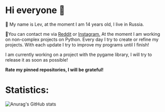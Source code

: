 # Hi everyone 👋

💬 My name is Lev, at the moment I am 14 years old, I live in Russia.

👋You can contact me via [Reddit](https://www.reddit.com/user/grobran5) or [Instagram.](https://www.instagram.com/grobran/) At the moment I am working on non-complex projects on Python. Every day I try to create or refine my projects. With each update I try to improve my programs until I finish!

I am currently working on a project with the pygame library, I will try to release it as soon as possible!

__Rate my pinned repositories, I will be grateful!__

# Statistics:

![Anurag's GitHub stats](https://github-readme-stats.vercel.app/api?username=GrobranGG&hide=contribs,prs&theme=dark) 
